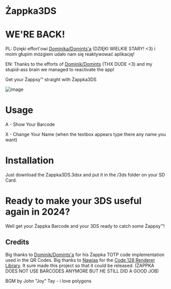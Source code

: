 # Żappka3DS

# WE'RE BACK!
PL:
Dzięki effort'owi [Dominika/Domints'a](https://github.com/domints) (DZIĘKI WIELKIE STARY! <3) i moim głupim mózgiem udało nam się reaktywować aplikację!

EN:
Thanks to the efforts of [Dominik/Domints](https://github.com/domints) (THX DUDE <3) and my stupid-ass brain we managed to reactivate the app!

Get your Żappsy™ straight with Żappka3DS

![image](https://github.com/user-attachments/assets/929883cf-df87-43e1-a34d-33d94d3d4cda)


# Usage
A - Show Your Barcode

X - Change Your Name (when the textbox appears type there any name you want)

# Installation 
Just download the Zappka3DS.3dsx and put it in the /3ds folder on your SD Card.


# Ready to make your 3DS useful again in 2024?
Well get your Żappka Barcode and your 3DS ready to catch some Żappsy™!


## Credits
Big thanks to [Dominik/Domints'a](https://github.com/domints) for his Żappka TOTP code implementation used in the QR Codes.
Big thanks to [Nawias](https://github.com/Nawias) for the [Code 128 Renderer Library](https://github.com/Nawias/bar128-love). It sure made this project so that it could be released. (ŻAPPKA DOES NOT USE BARCODES ANYMORE BUT HE STILL DID A GOOD JOB)

BGM by John "Joy" Tay - i love polygons





